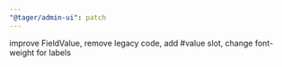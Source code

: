 ```yaml
---
"@tager/admin-ui": patch
---
```


improve FieldValue, remove legacy code, add #value slot, change font-weight for labels
